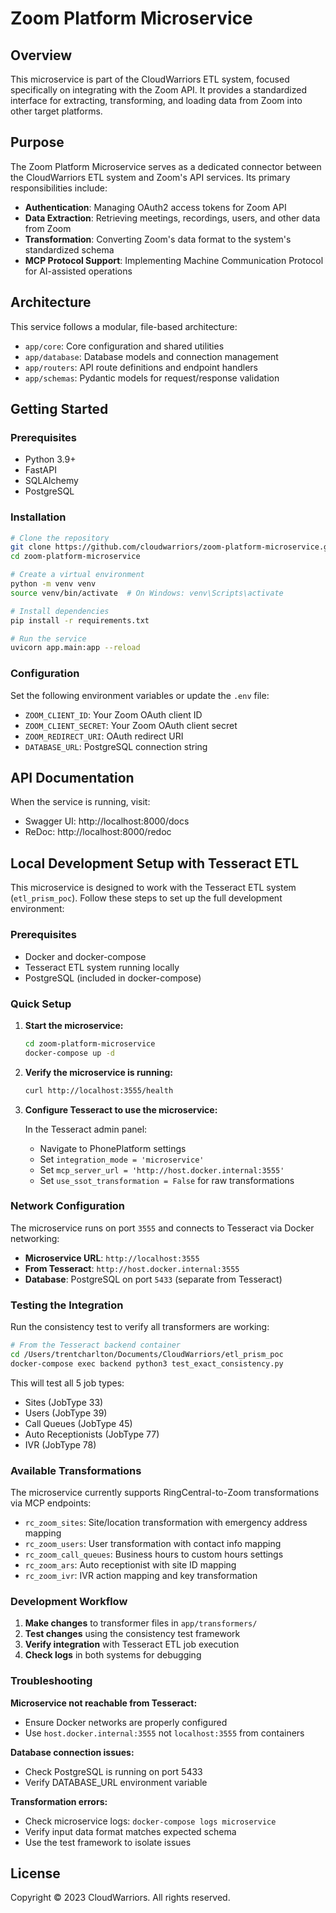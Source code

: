 # Zoom Platform Microservice

## Overview

This microservice is part of the CloudWarriors ETL system, focused specifically on integrating with the Zoom API. It provides a standardized interface for extracting, transforming, and loading data from Zoom into other target platforms.

## Purpose

The Zoom Platform Microservice serves as a dedicated connector between the CloudWarriors ETL system and Zoom's API services. Its primary responsibilities include:

- **Authentication**: Managing OAuth2 access tokens for Zoom API
- **Data Extraction**: Retrieving meetings, recordings, users, and other data from Zoom
- **Transformation**: Converting Zoom's data format to the system's standardized schema
- **MCP Protocol Support**: Implementing Machine Communication Protocol for AI-assisted operations

## Architecture

This service follows a modular, file-based architecture:

- `app/core`: Core configuration and shared utilities
- `app/database`: Database models and connection management
- `app/routers`: API route definitions and endpoint handlers
- `app/schemas`: Pydantic models for request/response validation

## Getting Started

### Prerequisites

- Python 3.9+
- FastAPI
- SQLAlchemy
- PostgreSQL

### Installation

```bash
# Clone the repository
git clone https://github.com/cloudwarriors/zoom-platform-microservice.git
cd zoom-platform-microservice

# Create a virtual environment
python -m venv venv
source venv/bin/activate  # On Windows: venv\Scripts\activate

# Install dependencies
pip install -r requirements.txt

# Run the service
uvicorn app.main:app --reload
```

### Configuration

Set the following environment variables or update the `.env` file:

- `ZOOM_CLIENT_ID`: Your Zoom OAuth client ID
- `ZOOM_CLIENT_SECRET`: Your Zoom OAuth client secret
- `ZOOM_REDIRECT_URI`: OAuth redirect URI
- `DATABASE_URL`: PostgreSQL connection string

## API Documentation

When the service is running, visit:
- Swagger UI: http://localhost:8000/docs
- ReDoc: http://localhost:8000/redoc

## Local Development Setup with Tesseract ETL

This microservice is designed to work with the Tesseract ETL system (`etl_prism_poc`). Follow these steps to set up the full development environment:

### Prerequisites

- Docker and docker-compose
- Tesseract ETL system running locally
- PostgreSQL (included in docker-compose)

### Quick Setup

1. **Start the microservice:**
   ```bash
   cd zoom-platform-microservice
   docker-compose up -d
   ```

2. **Verify the microservice is running:**
   ```bash
   curl http://localhost:3555/health
   ```

3. **Configure Tesseract to use the microservice:**
   
   In the Tesseract admin panel:
   - Navigate to PhonePlatform settings
   - Set `integration_mode = 'microservice'`
   - Set `mcp_server_url = 'http://host.docker.internal:3555'`
   - Set `use_ssot_transformation = False` for raw transformations

### Network Configuration

The microservice runs on port `3555` and connects to Tesseract via Docker networking:

- **Microservice URL**: `http://localhost:3555`
- **From Tesseract**: `http://host.docker.internal:3555`
- **Database**: PostgreSQL on port `5433` (separate from Tesseract)

### Testing the Integration

Run the consistency test to verify all transformers are working:

```bash
# From the Tesseract backend container
cd /Users/trentcharlton/Documents/CloudWarriors/etl_prism_poc
docker-compose exec backend python3 test_exact_consistency.py
```

This will test all 5 job types:
- Sites (JobType 33)
- Users (JobType 39)  
- Call Queues (JobType 45)
- Auto Receptionists (JobType 77)
- IVR (JobType 78)

### Available Transformations

The microservice currently supports RingCentral-to-Zoom transformations via MCP endpoints:

- `rc_zoom_sites`: Site/location transformation with emergency address mapping
- `rc_zoom_users`: User transformation with contact info mapping
- `rc_zoom_call_queues`: Business hours to custom hours settings
- `rc_zoom_ars`: Auto receptionist with site ID mapping
- `rc_zoom_ivr`: IVR action mapping and key transformation

### Development Workflow

1. **Make changes** to transformer files in `app/transformers/`
2. **Test changes** using the consistency test framework
3. **Verify integration** with Tesseract ETL job execution
4. **Check logs** in both systems for debugging

### Troubleshooting

**Microservice not reachable from Tesseract:**
- Ensure Docker networks are properly configured
- Use `host.docker.internal:3555` not `localhost:3555` from containers

**Database connection issues:**
- Check PostgreSQL is running on port 5433
- Verify DATABASE_URL environment variable

**Transformation errors:**
- Check microservice logs: `docker-compose logs microservice`
- Verify input data format matches expected schema
- Use the test framework to isolate issues

## License

Copyright © 2023 CloudWarriors. All rights reserved.